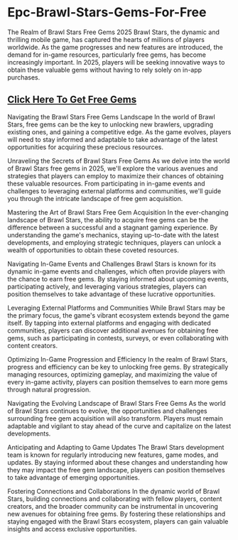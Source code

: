 # Epc-Brawl-Stars-Gems-For-Free
The Realm of Brawl Stars Free Gems 2025
Brawl Stars, the dynamic and thrilling mobile game, has captured the hearts of millions of players worldwide. As the game progresses and new features are introduced, the demand for in-game resources, particularly free gems, has become increasingly important. In 2025, players will be seeking innovative ways to obtain these valuable gems without having to rely solely on in-app purchases.

<h2><a href="https://sites.google.com/view/freebrawlstarsgems2025/">Click Here To Get Free Gems</a></h2>

Navigating the Brawl Stars Free Gems Landscape
In the world of Brawl Stars, free gems can be the key to unlocking new brawlers, upgrading existing ones, and gaining a competitive edge. As the game evolves, players will need to stay informed and adaptable to take advantage of the latest opportunities for acquiring these precious resources.

Unraveling the Secrets of Brawl Stars Free Gems
As we delve into the world of Brawl Stars free gems in 2025, we'll explore the various avenues and strategies that players can employ to maximize their chances of obtaining these valuable resources. From participating in in-game events and challenges to leveraging external platforms and communities, we'll guide you through the intricate landscape of free gem acquisition.

Mastering the Art of Brawl Stars Free Gem Acquisition
In the ever-changing landscape of Brawl Stars, the ability to acquire free gems can be the difference between a successful and a stagnant gaming experience. By understanding the game's mechanics, staying up-to-date with the latest developments, and employing strategic techniques, players can unlock a wealth of opportunities to obtain these coveted resources.

Navigating In-Game Events and Challenges
Brawl Stars is known for its dynamic in-game events and challenges, which often provide players with the chance to earn free gems. By staying informed about upcoming events, participating actively, and leveraging various strategies, players can position themselves to take advantage of these lucrative opportunities.

Leveraging External Platforms and Communities
While Brawl Stars may be the primary focus, the game's vibrant ecosystem extends beyond the game itself. By tapping into external platforms and engaging with dedicated communities, players can discover additional avenues for obtaining free gems, such as participating in contests, surveys, or even collaborating with content creators.

Optimizing In-Game Progression and Efficiency
In the realm of Brawl Stars, progress and efficiency can be key to unlocking free gems. By strategically managing resources, optimizing gameplay, and maximizing the value of every in-game activity, players can position themselves to earn more gems through natural progression.

Navigating the Evolving Landscape of Brawl Stars Free Gems
As the world of Brawl Stars continues to evolve, the opportunities and challenges surrounding free gem acquisition will also transform. Players must remain adaptable and vigilant to stay ahead of the curve and capitalize on the latest developments.

Anticipating and Adapting to Game Updates
The Brawl Stars development team is known for regularly introducing new features, game modes, and updates. By staying informed about these changes and understanding how they may impact the free gem landscape, players can position themselves to take advantage of emerging opportunities.

Fostering Connections and Collaborations
In the dynamic world of Brawl Stars, building connections and collaborating with fellow players, content creators, and the broader community can be instrumental in uncovering new avenues for obtaining free gems. By fostering these relationships and staying engaged with the Brawl Stars ecosystem, players can gain valuable insights and access exclusive opportunities.
